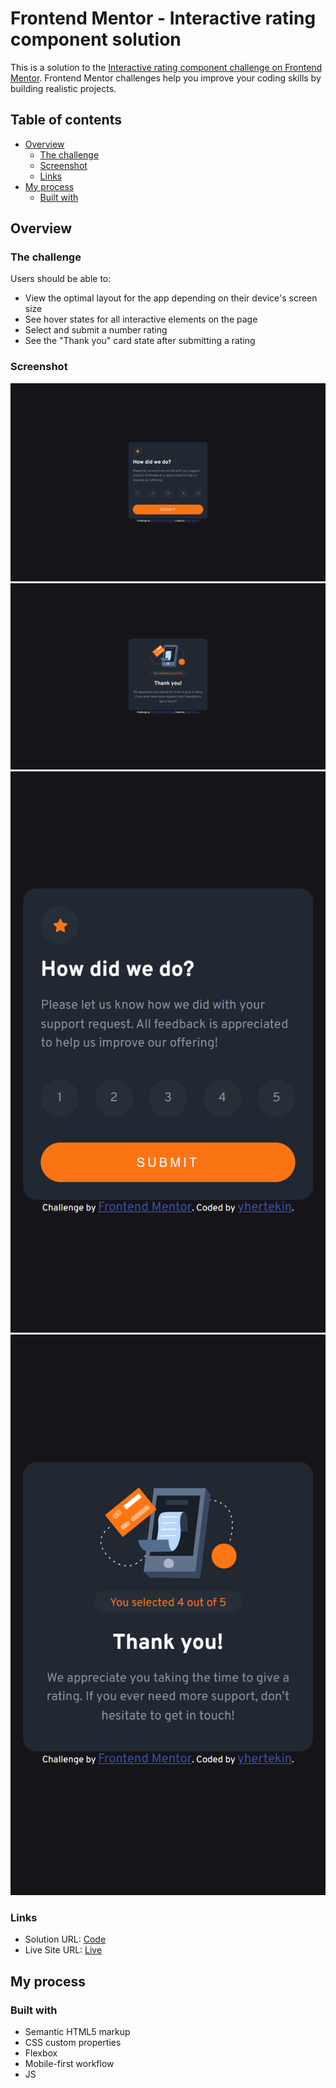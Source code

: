 # Frontend Mentor - Interactive rating component solution

This is a solution to the [Interactive rating component challenge on Frontend Mentor](https://www.frontendmentor.io/challenges/interactive-rating-component-koxpeBUmI). Frontend Mentor challenges help you improve your coding skills by building realistic projects.

## Table of contents

-   [Overview](#overview)
    -   [The challenge](#the-challenge)
    -   [Screenshot](#screenshot)
    -   [Links](#links)
-   [My process](#my-process)
    -   [Built with](#built-with)

## Overview

### The challenge

Users should be able to:

-   View the optimal layout for the app depending on their device's screen size
-   See hover states for all interactive elements on the page
-   Select and submit a number rating
-   See the "Thank you" card state after submitting a rating

### Screenshot

![](./screenshots/desktop.png)
![](./screenshots/desktop2.png)
![](./screenshots/mobile.png)
![](./screenshots/mobile2.png)

### Links

-   Solution URL: [Code](https://github.com/yhertekin/FrontendMentor/tree/main/Newbie/InteractiveRatingComponent)
-   Live Site URL: [Live]([https://your-live-site-url.com](https://animated-cendol-79d815.netlify.app/))

## My process

### Built with

-   Semantic HTML5 markup
-   CSS custom properties
-   Flexbox
-   Mobile-first workflow
-   JS

